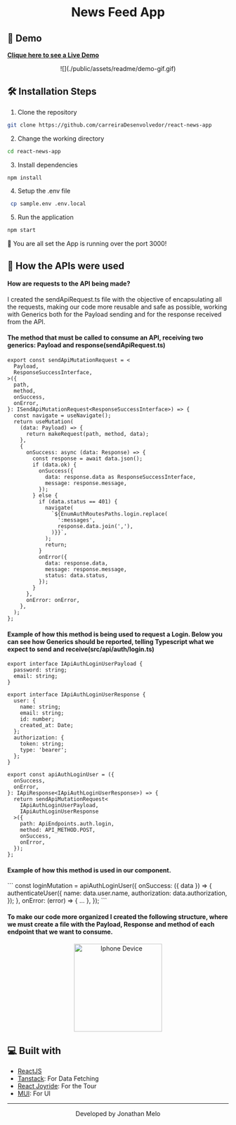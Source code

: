 <h1 align="center">
  News Feed App
</h1>

## 🚀 Demo

<p align="left">
    <a href="" target="_blank"><b>Clique here to see a Live Demo</b></a>
</p>

<p align="center">
![](./public/assets/readme/demo-gif.gif)
</p>

## 🛠️ Installation Steps

1. Clone the repository

```bash
git clone https://github.com/carreiraDesenvolvedor/react-news-app
```

2. Change the working directory

```bash
cd react-news-app
```

3. Install dependencies

```bash
npm install
```

4. Setup the .env file

```bash
 cp sample.env .env.local
```

5. Run the application

```bash
npm start
```

🌟 You are all set the App is running over the port 3000!

## 💬️ How the APIs were used

<h4>How are requests to the API being made?</h4>

<p>
    I created the sendApiRequest.ts file with the objective of encapsulating all the requests, making our code more reusable and safe as possible, working with Generics both for the Payload sending and for the response received from the API.
</p>

<h4>The method that must be called to consume an API, receiving two generics: Payload and response(sendApiRequest.ts)</h4>

```
export const sendApiMutationRequest = <
  Payload,
  ResponseSuccessInterface,
>({
  path,
  method,
  onSuccess,
  onError,
}: ISendApiMutationRequest<ResponseSuccessInterface>) => {
  const navigate = useNavigate();
  return useMutation(
    (data: Payload) => {
      return makeRequest(path, method, data);
    },
    {
      onSuccess: async (data: Response) => {
        const response = await data.json();
        if (data.ok) {
          onSuccess({
            data: response.data as ResponseSuccessInterface,
            message: response.message,
          });
        } else {
          if (data.status == 401) {
            navigate(
              `${EnumAuthRoutesPaths.login.replace(
                ':messages',
                response.data.join(','),
              )}}`,
            );
            return;
          }
          onError({
            data: response.data,
            message: response.message,
            status: data.status,
          });
        }
      },
      onError: onError,
    },
  );
};
```

<h4>Example of how this method is being used to request a Login. Below you can see how Generics should be reported, telling Typescript what we expect to send and receive(src/api/auth/login.ts)</h4>

```
export interface IApiAuthLoginUserPayload {
  password: string;
  email: string;
}

export interface IApiAuthLoginUserResponse {
  user: {
    name: string;
    email: string;
    id: number;
    created_at: Date;
  };
  authorization: {
    token: string;
    type: 'bearer';
  };
}

export const apiAuthLoginUser = ({
  onSuccess,
  onError,
}: IApiResponse<IApiAuthLoginUserResponse>) => {
  return sendApiMutationRequest<
    IApiAuthLoginUserPayload,
    IApiAuthLoginUserResponse
  >({
    path: ApiEndpoints.auth.login,
    method: API_METHOD.POST,
    onSuccess,
    onError,
  });
};
```

<h4>Example of how this method is used in our component.</h4>
```
const loginMutation = apiAuthLoginUser({
    onSuccess: ({ data }) => {
      authenticateUser({
        name: data.user.name,
        authorization: data.authorization,
      });
    },
    onError: (error) => {
      ...
    },
  });
```

<h4>To make our code more organized I created the following structure, where we must create a file with the Payload, Response and method of each endpoint that we want to consume.</h4>
<p align="center"><img src="./public/images/readme/structure.png" width="200" alt="Iphone Device" /></p>

## 💻 Built with

- [ReactJS](https://react.dev/)
- [Tanstack](https://tanstack.com/query/v4/docs/react/overview): For Data Fetching
- [React Joyride](https://react-joyride.com/): For the Tour
- [MUI](https://mui.com/): For UI

<hr>
<p align="center">
Developed by Jonathan Melo
</p>
